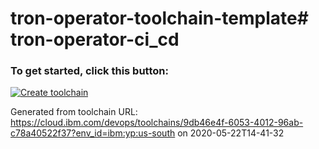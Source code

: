 # tron-operator-toolchain-template# tron-operator-ci_cd

### To get started, click this button:
[![Create toolchain](https://cloud.ibm.com/devops/graphics/create_toolchain_button.png)](https://cloud.ibm.com/devops/setup/deploy?repository=https%3A%2F%2Fgithub.com%2Fjauninb%2Ftron-operator-toolchain-template&env_id=ibm:yp:us-south)

Generated from toolchain URL: https://cloud.ibm.com/devops/toolchains/9db46e4f-6053-4012-96ab-c78a40522f37?env_id=ibm:yp:us-south
on 2020-05-22T14-41-32
